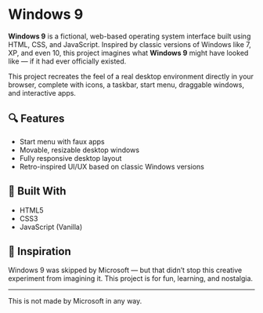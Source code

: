 # Windows 9

**Windows 9** is a fictional, web-based operating system interface built using HTML, CSS, and JavaScript. Inspired by classic versions of Windows like 7, XP, and even 10, this project imagines what **Windows 9** might have looked like — if it had ever officially existed.

This project recreates the feel of a real desktop environment directly in your browser, complete with icons, a taskbar, start menu, draggable windows, and interactive apps.

## 🔍 Features

- Start menu with faux apps
- Movable, resizable desktop windows
- Fully responsive desktop layout
- Retro-inspired UI/UX based on classic Windows versions



## 📁 Built With

- HTML5
- CSS3
- JavaScript (Vanilla)

## 🧠 Inspiration

Windows 9 was skipped by Microsoft — but that didn’t stop this creative experiment from imagining it. This project is for fun, learning, and nostalgia.

---

This is not made by Microsoft in any way.
